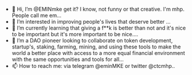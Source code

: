 - 👋 Hi, I’m @EMINmke get it? I know, not funny or that creative. I'm mhp. People call me em...
- 👀 I’m interested in improving people's lives that deserve better ...
- 🌱 I’m currently learning that giving a f**k is better than not and it's nice to be important but it's more important to be nice....
- 💞️ I’m a DAO pioneer looking to collaborate on token development, startup's, staking, farming, mining, and using these tools to make the world a better place with access to a more equal financial environment with the same opportunities and tools for all...
- 📫 How to reach me: via telegram @eminMKE or twitter @ctcmhp..

<!---
EMINmke/EMINmke is a ✨ special ✨ repository because its `README.md` (this file) appears on your GitHub profile.
You can click the Preview link to take a look at your changes.
--->
